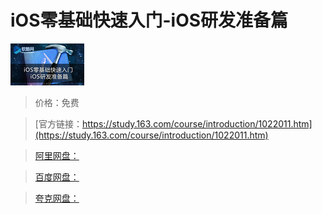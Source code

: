 # iOS零基础快速入门-iOS研发准备篇

![img](../../../assets/study163/free/6630137578861778420.jpg)

> 价格：免费

> [官方链接：https://study.163.com/course/introduction/1022011.htm](https://study.163.com/course/introduction/1022011.htm)

> [阿里网盘：]()

> [百度网盘：]()

> [夸克网盘：]()
